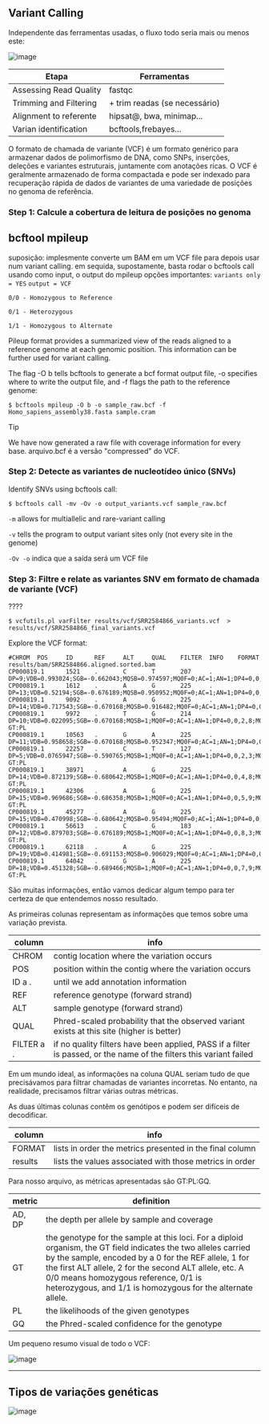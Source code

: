 ## Variant Calling

Independente das ferramentas usadas, o fluxo todo seria mais ou menos este:

![image](https://github.com/vergani/BioInfo/assets/35334365/e47b6e9c-8163-4d99-9e33-8b8d5603d2e2)

|Etapa 	    | Ferramentas         |
| -------------         | ------------- |
|Assessing Read Quality |fastqc|
|Trimming and Filtering | + trim readas (se necessário)|
|Alignment to referente |hipsat@, bwa, minimap...|
|Varian identification  |bcftools,frebayes...|


O formato de chamada de variante (VCF) é um formato genérico para armazenar dados de polimorfismo de DNA, como SNPs, inserções, deleções e variantes estruturais, juntamente com anotações ricas. O VCF é geralmente armazenado de forma compactada e pode ser indexado para recuperação rápida de dados de variantes de uma variedade de posições no genoma de referência.


### Step 1: Calcule a cobertura de leitura de posições no genoma

## bcftool mpileup
suposição: implesmente converte um BAM em um VCF file para depois usar num variant calling.
em sequida, supostamente, basta rodar o bcftools call usando como input, o output do mpileup
opções importantes:
`variants only = YES`
`output = VCF`

    0/0 - Homozygous to Reference
    
    0/1 - Heterozygous
    
    1/1 - Homozygous to Alternate


Pileup format provides a summarized view of the reads aligned to a reference genome at each genomic position. This information can be further used for variant calling.

The flag -O b tells bcftools to generate a bcf format output file, -o specifies where to write the output file, and -f flags the path to the reference genome:

    $ bcftools mpileup -O b -o sample_raw.bcf -f Homo_sapiens_assembly38.fasta sample.cram 

> [!TIP]
> We have now generated a raw file with coverage information for every base. arquivo.bcf é a versão "compressed" do VCF.




### Step 2: Detecte as variantes de nucleotídeo único (SNVs)

Identify SNVs using bcftools call:

    $ bcftools call -mv -Ov -o output_variants.vcf sample_raw.bcf 

`-m` allows for multiallelic and rare-variant calling 

`-v` tells the program to output variant sites only (not every site in the genome)

`-Ov -o` indica que a saída será um VCF file


### Step 3: Filtre e relate as variantes SNV em formato de chamada de variante (VCF)
????

    $ vcfutils.pl varFilter results/vcf/SRR2584866_variants.vcf  > results/vcf/SRR2584866_final_variants.vcf


Explore the VCF format:

    #CHROM  POS     ID      REF     ALT     QUAL    FILTER  INFO    FORMAT  results/bam/SRR2584866.aligned.sorted.bam
    CP000819.1      1521    .       C       T       207     .       DP=9;VDB=0.993024;SGB=-0.662043;MQSB=0.974597;MQ0F=0;AC=1;AN=1;DP4=0,0,4,5;MQ=60
    CP000819.1      1612    .       A       G       225     .       DP=13;VDB=0.52194;SGB=-0.676189;MQSB=0.950952;MQ0F=0;AC=1;AN=1;DP4=0,0,6,5;MQ=60
    CP000819.1      9092    .       A       G       225     .       DP=14;VDB=0.717543;SGB=-0.670168;MQSB=0.916482;MQ0F=0;AC=1;AN=1;DP4=0,0,7,3;MQ=60
    CP000819.1      9972    .       T       G       214     .       DP=10;VDB=0.022095;SGB=-0.670168;MQSB=1;MQ0F=0;AC=1;AN=1;DP4=0,0,2,8;MQ=60      GT:PL
    CP000819.1      10563   .       G       A       225     .       DP=11;VDB=0.958658;SGB=-0.670168;MQSB=0.952347;MQ0F=0;AC=1;AN=1;DP4=0,0,5,5;MQ=60
    CP000819.1      22257   .       C       T       127     .       DP=5;VDB=0.0765947;SGB=-0.590765;MQSB=1;MQ0F=0;AC=1;AN=1;DP4=0,0,2,3;MQ=60      GT:PL
    CP000819.1      38971   .       A       G       225     .       DP=14;VDB=0.872139;SGB=-0.680642;MQSB=1;MQ0F=0;AC=1;AN=1;DP4=0,0,4,8;MQ=60      GT:PL
    CP000819.1      42306   .       A       G       225     .       DP=15;VDB=0.969686;SGB=-0.686358;MQSB=1;MQ0F=0;AC=1;AN=1;DP4=0,0,5,9;MQ=60      GT:PL
    CP000819.1      45277   .       A       G       225     .       DP=15;VDB=0.470998;SGB=-0.680642;MQSB=0.95494;MQ0F=0;AC=1;AN=1;DP4=0,0,7,5;MQ=60
    CP000819.1      56613   .       C       G       183     .       DP=12;VDB=0.879703;SGB=-0.676189;MQSB=1;MQ0F=0;AC=1;AN=1;DP4=0,0,8,3;MQ=60      GT:PL
    CP000819.1      62118   .       A       G       225     .       DP=19;VDB=0.414981;SGB=-0.691153;MQSB=0.906029;MQ0F=0;AC=1;AN=1;DP4=0,0,8,10;MQ=59
    CP000819.1      64042   .       G       A       225     .       DP=18;VDB=0.451328;SGB=-0.689466;MQSB=1;MQ0F=0;AC=1;AN=1;DP4=0,0,7,9;MQ=60      GT:PL

São muitas informações, então vamos dedicar algum tempo para ter certeza de que entendemos nosso resultado.

As primeiras colunas representam as informações que temos sobre uma variação prevista.

|column 	    | info         |
| ------------- | ------------- |
|CHROM 	        |contig location where the variation occurs|
|POS 	        |position within the contig where the variation occurs|
|ID 	a .     |until we add annotation information|
|REF 	        |reference genotype (forward strand)|
|ALT 	        |sample genotype (forward strand)|
|QUAL 	        |Phred-scaled probability that the observed variant exists at this site (higher is better)|
|FILTER 	a . |if no quality filters have been applied, PASS if a filter is passed, or the name of the filters this variant failed|

Em um mundo ideal, as informações na coluna QUAL seriam tudo de que precisávamos para filtrar chamadas de variantes incorretas. No entanto, na realidade, precisamos filtrar várias outras métricas.

As duas últimas colunas contêm os genótipos e podem ser difíceis de decodificar.

|column 	    | info         |
| ------------- | ------------- |
|FORMAT 	    |lists in order the metrics presented in the final column|
|results 	    |lists the values associated with those metrics in order|

Para nosso arquivo, as métricas apresentadas são GT:PL:GQ.

|metric 	    |definition    |
| ------------- | ------------- |
|AD, DP 	|the depth per allele by sample and coverage|
|GT 	    |the genotype for the sample at this loci. For a diploid organism, the GT field indicates the two alleles carried by the sample, encoded by a 0 for the REF allele, 1 for the first ALT allele, 2 for the second ALT allele, etc. A 0/0 means homozygous reference, 0/1 is heterozygous, and 1/1 is homozygous for the alternate allele.|
|PL 	    |the likelihoods of the given genotypes|
|GQ 	    |the Phred-scaled confidence for the genotype|


Um pequeno resumo visual de todo o VCF:

![image](https://github.com/vergani/BioInfo/assets/35334365/57be2e32-2793-46d9-a9b2-159cbc741bdb)




---

## Tipos de variações genéticas

![image](https://github.com/vergani/BioInfo/assets/35334365/ffa49df4-8c0c-46fa-9e6f-ec16c141e8ae)



